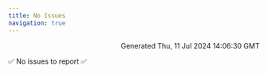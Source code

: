 ```yaml
---
title: No Issues
navigation: true
---
```


<p style="text-align:right;color:#cccs">
Generated Thu, 11 Jul 2024 14:06:30 GMT
</p>
<p>✅ No issues to report ✅</p>




